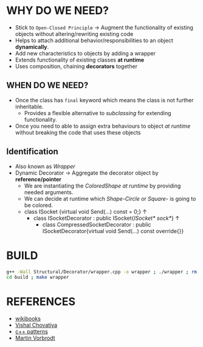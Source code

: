 # WHY DO WE NEED?
+ Stick to `Open-Closed Principle` &rarr; Augment the functionality of existing objects without altering/rewriting existing code
+ Helps to attach additional behavior/responsibilities to an object __dynamically__.
+ Add new characteristics to objects by adding a wrapper
+ Extends functionality of existing classes __at runtime__
+ Uses composition, chaining __decorators__ together

## WHEN DO WE NEED?
+ Once the class has `final` keyword which means the class is not further inheritable.
    + Provides a flexible alternative to *subclassing* for extending functionality.
+ Once you need to able to assign extra behaviours to object *at runtime* without breaking the code that uses these objects

## Identification
+ Also known as _Wrapper_
+ Dynamic Decorator &rarr; Aggregate the decorator object by __reference/pointer__
    + We are instantiating the *ColoredShape at runtime* by providing needed arguments.
    + We can decide at runtime which *Shape*-*Circle* or *Square*- is going to be colored.
    + class ISocket {virtual void Send(...) const = 0;} &uarr; 
        + class ISocketDecorator : public ISocket{_ISocket* sock*_} &uarr; 
            + class CompressedSocketDecorator : public ISocketDecorator{virtual void Send(...) const override{}}

# BUILD
```bash
g++ -Wall Structural/Decorator/wrapper.cpp -o wrapper ; ./wrapper ; rm -rf wrapper
cd build ; make wrapper
```


# REFERENCES
+ [wikibooks](https://en.wikibooks.org/wiki/C%2B%2B_Programming/Code/Design_Patterns#Decorator)
+ [Vishal Chovatiya](http://www.vishalchovatiya.com/decorator-design-pattern-in-modern-cpp/)
+ [c++ patterns](https://cpppatterns.com/patterns/decorator.html)
+ [Martin Vorbrodt](https://vorbrodt.blog/2022/04/27/decorator-pattern-explained/)
